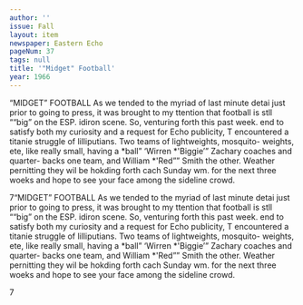 ```yaml
---
author: ''
issue: Fall
layout: item
newspaper: Eastern Echo
pageNum: 37
tags: null
title: '"Midget" Football'
year: 1966
---
```


“MIDGET” FOOTBALL As we tended to the myriad of last minute detai just prior to going to press, it was brought to my ttention that football is stll ““big” on the ESP. idiron scene. So, venturing forth this past week. end to satisfy both my curiosity and a request for Echo publicity, T encountered a titanie struggle of lilliputians. Two teams of lightweights, mosquito- weights, ete, like really small, having a *ball” ‘Wirren *'Biggie’” Zachary coaches and quarter- backs one team, and William *'Red”” Smith the other. Weather pernitting they wil be hokding forth cach Sunday wm. for the next three woeks and hope to see your face among the sideline crowd.

7“MIDGET” FOOTBALL As we tended to the myriad of last minute detai just prior to going to press, it was brought to my ttention that football is stll ““big” on the ESP. idiron scene. So, venturing forth this past week. end to satisfy both my curiosity and a request for Echo publicity, T encountered a titanie struggle of lilliputians. Two teams of lightweights, mosquito- weights, ete, like really small, having a *ball” ‘Wirren *'Biggie’” Zachary coaches and quarter- backs one team, and William *'Red”” Smith the other. Weather pernitting they wil be hokding forth cach Sunday wm. for the next three woeks and hope to see your face among the sideline crowd.

7